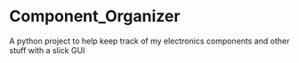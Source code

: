 # Component_Organizer
 A python project to help keep track of my electronics components and other stuff with a slick GUI
